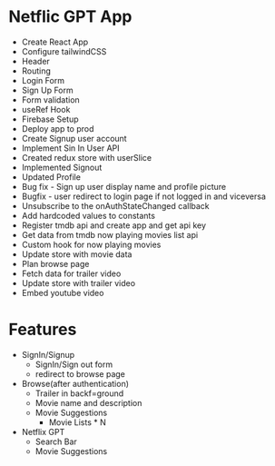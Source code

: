 # Netflic GPT App

- Create React App
- Configure tailwindCSS
- Header
- Routing
- Login Form
- Sign Up Form
- Form validation
- useRef Hook
- Firebase Setup
- Deploy app to prod
- Create Signup user account
- Implement Sin In User API
- Created redux store with userSlice
- Implemented Signout
- Updated Profile
- Bug fix - Sign up user display name and profile picture
- Bugfix - user redirect to login page if not logged in and viceversa
- Unsubscribe to the onAuthStateChanged callback
- Add hardcoded values to constants
- Register tmdb api and create app and get api key
- Get data from tmdb now playing movies list api
- Custom hook for now playing movies
- Update store with movie data
- Plan browse page
- Fetch data for trailer video
- Update store with trailer video
- Embed youtube video

# Features

- SignIn/Signup
  - SignIn/Sign out form
  - redirect to browse page
- Browse(after authentication)
  - Trailer in backf=ground
  - Movie name and description
  - Movie Suggestions
    - Movie Lists \* N
- Netflix GPT
  - Search Bar
  - Movie Suggestions
